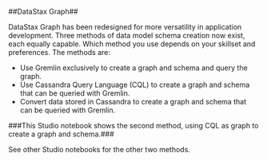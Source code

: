 <!--- Author: Lorina Poland --->

##DataStax Graph##

DataStax Graph has been redesigned for more versatility in application development. Three methods of data model schema creation now exist, each equally capable. Which method you use depends on your skillset and preferences. The methods are:
- Use Gremlin exclusively to create a graph and schema and query the graph.
- Use Cassandra Query Language (CQL) to create a graph and schema that can be queried with Gremlin.
- Convert data stored in Cassandra to create a graph and schema that can be queried with Gremlin.

###This Studio notebook shows the second method, using CQL as graph to create a graph and schema.###

See other Studio notebooks for the other two methods.
